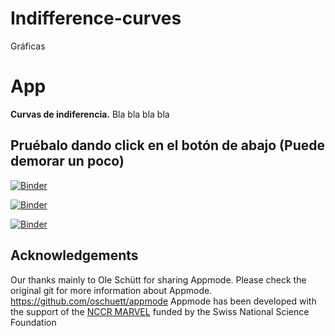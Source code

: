 # Indifference-curves
Gráficas

# App

**Curvas de indiferencia.**
Bla bla bla bla
## Pruébalo dando click en el botón de abajo (Puede demorar un poco)

[![Binder](https://mybinder.org/badge_logo.svg)](https://mybinder.org/v2/gh/KathyaFigueroa/App.git/Indifference-curves.git/master)

[![Binder](https://mybinder.org/badge_logo.svg)](https://mybinder.org/v2/gh/KathyaFigueroa/Indifference-curves/56773229a1ab1a372271d4fab73729a5b5e59011)

[![Binder](https://mybinder.org/badge_logo.svg)](https://mybinder.org/v2/gh/JNinoGarc/App.git/master?urlpath=%2Fapps%2Fexample_app.ipynb)


## Acknowledgements
Our thanks mainly to Ole Schütt for sharing Appmode.
Please check the original git for more information about Appmode.
https://github.com/oschuett/appmode
Appmode has been developed with the support of the [NCCR MARVEL](http://nccr-marvel.ch/) funded by the Swiss National Science Foundation
